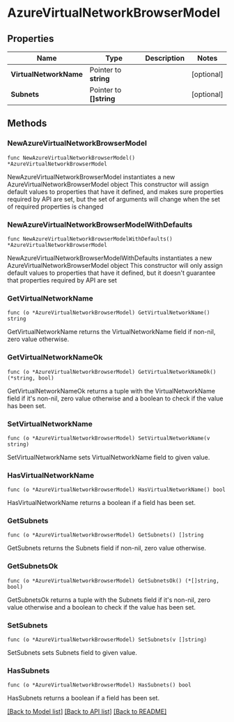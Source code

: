 # AzureVirtualNetworkBrowserModel

## Properties

Name | Type | Description | Notes
------------ | ------------- | ------------- | -------------
**VirtualNetworkName** | Pointer to **string** |  | [optional] 
**Subnets** | Pointer to **[]string** |  | [optional] 

## Methods

### NewAzureVirtualNetworkBrowserModel

`func NewAzureVirtualNetworkBrowserModel() *AzureVirtualNetworkBrowserModel`

NewAzureVirtualNetworkBrowserModel instantiates a new AzureVirtualNetworkBrowserModel object
This constructor will assign default values to properties that have it defined,
and makes sure properties required by API are set, but the set of arguments
will change when the set of required properties is changed

### NewAzureVirtualNetworkBrowserModelWithDefaults

`func NewAzureVirtualNetworkBrowserModelWithDefaults() *AzureVirtualNetworkBrowserModel`

NewAzureVirtualNetworkBrowserModelWithDefaults instantiates a new AzureVirtualNetworkBrowserModel object
This constructor will only assign default values to properties that have it defined,
but it doesn't guarantee that properties required by API are set

### GetVirtualNetworkName

`func (o *AzureVirtualNetworkBrowserModel) GetVirtualNetworkName() string`

GetVirtualNetworkName returns the VirtualNetworkName field if non-nil, zero value otherwise.

### GetVirtualNetworkNameOk

`func (o *AzureVirtualNetworkBrowserModel) GetVirtualNetworkNameOk() (*string, bool)`

GetVirtualNetworkNameOk returns a tuple with the VirtualNetworkName field if it's non-nil, zero value otherwise
and a boolean to check if the value has been set.

### SetVirtualNetworkName

`func (o *AzureVirtualNetworkBrowserModel) SetVirtualNetworkName(v string)`

SetVirtualNetworkName sets VirtualNetworkName field to given value.

### HasVirtualNetworkName

`func (o *AzureVirtualNetworkBrowserModel) HasVirtualNetworkName() bool`

HasVirtualNetworkName returns a boolean if a field has been set.

### GetSubnets

`func (o *AzureVirtualNetworkBrowserModel) GetSubnets() []string`

GetSubnets returns the Subnets field if non-nil, zero value otherwise.

### GetSubnetsOk

`func (o *AzureVirtualNetworkBrowserModel) GetSubnetsOk() (*[]string, bool)`

GetSubnetsOk returns a tuple with the Subnets field if it's non-nil, zero value otherwise
and a boolean to check if the value has been set.

### SetSubnets

`func (o *AzureVirtualNetworkBrowserModel) SetSubnets(v []string)`

SetSubnets sets Subnets field to given value.

### HasSubnets

`func (o *AzureVirtualNetworkBrowserModel) HasSubnets() bool`

HasSubnets returns a boolean if a field has been set.


[[Back to Model list]](../README.md#documentation-for-models) [[Back to API list]](../README.md#documentation-for-api-endpoints) [[Back to README]](../README.md)


